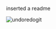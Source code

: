 inserted a readme

![undoredogit](https://user-images.githubusercontent.com/12839599/38160538-5a900d02-34dd-11e8-893b-bd6fc44aa031.PNG)

